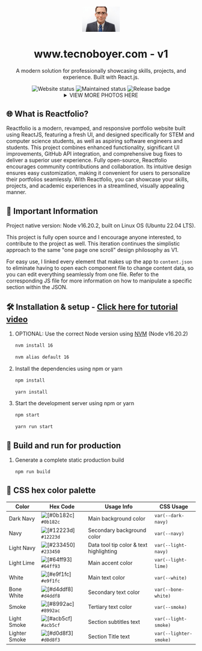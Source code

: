 <p align="center">
  <a href="https://www.tecnoboyer.com" target="_blank">
    <img alt="Fav Icon Png" src="https://github.com/tecnoboyer/brandingPage/blob/main/public/assets/readme-icon.png" width="100"/>
  </a>
</p>
<h1 align="center">
  www.tecnoboyer.com - v1
</h1>
<p align="center">
  A modern solution for professionally showcasing skills, projects, and experience. Built with React.js.
</p>

<div align="center">
  <img src="https://api.netlify.com/api/v1/badges/bda950e2-c382-4756-8f7c-129785602a59/deploy-status" alt="Website status" /> 
  <img src="https://img.shields.io/badge/maintenance-actively--developed-brightgreen.svg" alt="Maintained status" />
  <img src="https://img.shields.io/github/v/release/KevinTrinh1227/Reactfolio.svg" alt="Release badge" />
</div>

<details>
  <summary align="center">VIEW MORE PHOTOS HERE</summary>
    <a href="https://www.tecnoboyer.com" target="_blank">
      <img alt="Screen Shot from 10-03-2023 of landing page." src="https://github.com/tecnoboyer/brandingPage/blob/main/public/assets/screenshot_1.png">
      <img alt="Screen Shot" src="https://github.com/tecnoboyer/brandingPage/blob/main/public/assets/screenshot_2.png">
      <img alt="Screen Shot" src="https://github.com/tecnoboyer/brandingPage/blob/main/public/assets/screenshot_3.png">
      <img alt="Screen Shot" src="https://github.com/tecnoboyer/brandingPage/blob/main/public/assets/screenshot_4.png">
      <img alt="Screen Shot" src="https://github.com/tecnoboyer/brandingPage/blob/main/public/assets/screenshot_5.png">
    </a>
</details>

## 🌐 What is Reactfolio?

Reactfolio is a modern, revamped, and responsive portfolio website built using ReactJS, featuring a fresh UI, and designed specifically for STEM and computer science students, as well as aspiring software engineers and students. This project combines enhanced functionality, significant UI improvements, GitHub API integration, and comprehensive bug fixes to deliver a superior user experience. Fully open-source, Reactfolio encourages community contributions and collaboration. Its intuitive design ensures easy customization, making it convenient for users to personalize their portfolios seamlessly. With Reactfolio, you can showcase your skills, projects, and academic experiences in a streamlined, visually appealing manner.

## 📌 Important Information

Project native version: Node v16.20.2, built on Linux OS (Ubuntu 22.04 LTS).

 This project is fully open source and I encourage anyone interested, to contribute to the project as well. This iteration continues the simplistic approach to the same "one page one scroll" design philosophy as V1.

For easy use, I linked every element that makes up the app to `content.json` to eliminate having to open each component file to change content data, so you can edit everything seamlessly from one file. Refer to the corresponding JS file for more information on how to manipulate a specific section within the JSON.

## 🛠 Installation & setup - [Click here for tutorial video](https://youtu.be/CxXi6HXS5Os?si=ctYsLMjpYPKekVmu)


1. OPTIONAL: Use the correct Node version using [NVM](https://github.com/nvm-sh/nvm) (Node v16.20.2)

   ```sh
   nvm install 16
   ```

   ```sh
   nvm alias default 16
   ```

2. Install the dependencies using npm or yarn

   ```sh
   npm install
   ```

   ```sh
   yarn install
   ```

3. Start the development server using npm or yarn

   ```sh
   npm start
   ```

   ```sh
   yarn run start
   ```

## 🚀 Build and run for production

1. Generate a complete static production build

   ```sh
   npm run build
   ```

## 🎨 CSS hex color palette

| Color         | Hex Code                                                             | Usage Info                              | CSS Usage              |
| ------------- | -------------------------------------------------------------------- | --------------------------------------- | ---------------------- |
| Dark Navy     | ![[#0b182c]](https://singlecolorimage.com/get/0b182c/15x15) `#0b182c` | Main background color                   | `var(--dark-navy)`     |
| Navy          | ![[#12223d]](https://singlecolorimage.com/get/12223d/15x15) `#12223d` | Secondary background color              | `var(--navy)`          |
| Light Navy    | ![[#233450]](https://singlecolorimage.com/get/233450/15x15) `#233450` | Data tool tip color & text highlighting | `var(--light-navy)`    |
| Light Lime    | ![[#64ff93]](https://singlecolorimage.com/get/64ff93/15x15) `#64ff93` | Main accent color                       | `var(--light-lime)`    |
| White         | ![[#e9f1fc]](https://singlecolorimage.com/get/e9f1fc/15x15) `#e9f1fc` | Main text color                         | `var(--white)`         |
| Bone White    | ![[#d4ddf8]](https://singlecolorimage.com/get/d4ddf8/15x15) `#d4ddf8` | Secondary text color                    | `var(--bone-white)`    |
| Smoke         | ![[#8992ac]](https://singlecolorimage.com/get/8992ac/15x15) `#8992ac` | Tertiary text color                     | `var(--smoke)`         |
| Light Smoke   | ![[#acb5cf]](https://singlecolorimage.com/get/acb5cf/15x15) `#acb5cf` | Section subtitles text                  | `var(--light-smoke)`   |
| Lighter Smoke | ![[#d0d8f3]](https://singlecolorimage.com/get/d0d8f3/15x15) `#d0d8f3` | Section Title text                      | `var(--lighter-smoke)` |
